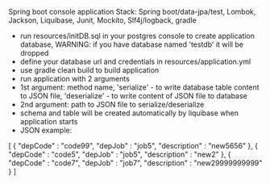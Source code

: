 Spring boot console application
Stack: Spring boot/data-jpa/test, Lombok, Jackson, Liquibase, Junit, Mockito, Slf4j/logback, gradle


- run resources/initDB.sql in your postgres console to create application database, WARNING: if you have database named 'testdb' it will be dropped
- define your database url and credentials in resources/application.yml
- use gradle clean build to build application
- run application with 2 arguments
- 1st argument: method name, 'serialize' - to write database table content to JSON file, 'deserialize' - to write content of JSON file to database
- 2nd argument: path to JSON file to serialize/deserialize
- schema and table will be created automatically by liquibase when application starts
- JSON example:

[ {
  "depCode" : "code99",
  "depJob" : "job5",
  "description" : "new5656"
}, {
  "depCode" : "code5",
  "depJob" : "job5",
  "description" : "new2"
}, {
  "depCode" : "code7",
  "depJob" : "job7",
  "description" : "new29999999999"
} ]